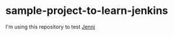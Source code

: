 # sample-project-to-learn-jenkins
I'm using this repository to test [Jenni](https://github.com/m-sureshraj/jenni)
